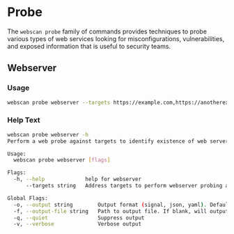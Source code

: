 # Probe

The `webscan probe` family of commands provides techniques to probe various types of web services looking for misconfigurations, vulnerabilities, and exposed information that is useful to security teams.

## Webserver

### Usage

```bash
webscan probe webserver --targets https://example.com,https://anotherexample.dev
```

### Help Text

```bash
webscan probe webserver -h
Perform a web probe against targets to identify existence of web servers

Usage:
  webscan probe webserver [flags]

Flags:
  -h, --help             help for webserver
      --targets string   Address targets to perform webserver probing agains, comma delimited list

Global Flags:
  -o, --output string        Output format (signal, json, yaml). Default value is signal (default "signal")
  -f, --output-file string   Path to output file. If blank, will output to STDOUT
  -q, --quiet                Suppress output
  -v, --verbose              Verbose output
```
